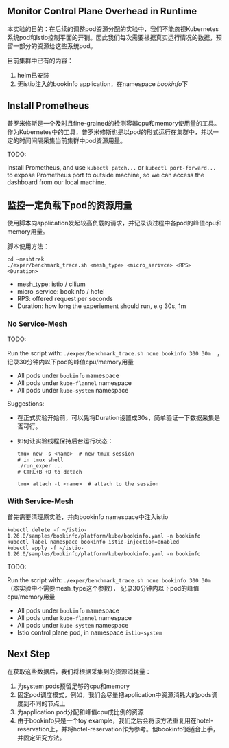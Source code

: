 ## Monitor Control Plane Overhead in Runtime

本实验的目的：在后续的调整pod资源分配的实验中，我们不能忽视Kubernetes系统pod和Istio控制平面的开销。因此我们每次需要根据真实运行情况的数据，预留一部分的资源给这些系统pod。



目前集群中已有的内容：

1. helm已安装
2. 无istio注入的bookinfo application，在namespace *bookinfo*下



## Install Prometheus

普罗米修斯是一个及时且fine-grained的检测容器cpu和memory使用量的工具。作为Kubernetes中的工具，普罗米修斯也是以pod的形式运行在集群中，并以一定的时间间隔采集当前集群中pod资源用量。

TODO:

Install Prometheus, and use `kubectl patch...` or `kubectl port-forward...` to expose Prometheus port to outside machine, so we can access the dashboard from our local machine.



## 监控一定负载下pod的资源用量

使用脚本向application发起较高负载的请求，并记录该过程中各pod的峰值cpu和memory用量。

脚本使用方法：

```shell
cd ~meshtrek
./exper/benchmark_trace.sh <mesh_type> <micro_serivce> <RPS> <Duration>
```

- mesh_type: istio / cilium
- micro_service: bookinfo / hotel
- RPS: offered request per seconds
- Duration: how long the experiement should run, e.g 30s, 1m

### No Service-Mesh

TODO:

Run the script with: `./exper/benchmark_trace.sh none bookinfo 300 30m  `， 记录30分钟内以下pod的峰值cpu/memory用量

- All pods under `bookinfo` namespace
- All pods under `kube-flannel` namespace
- All pods under `kube-system` namespace

Suggestions:

- 在正式实验开始前，可以先将Duration设置成30s，简单验证一下数据采集是否可行。

- 如何让实验线程保持后台运行状态：

  ```shell
  tmux new -s <name>  # new tmux session
  # in tmux shell
  ./run_exper ...
  # CTRL+B +D to detach
  
  tmux attach -t <name>  # attach to the session
  ```

### With Service-Mesh

首先需要清理原实验，并向bookinfo namespace中注入istio

```shell
kubectl delete -f ~/istio-1.26.0/samples/bookinfo/platform/kube/bookinfo.yaml -n bookinfo
kubectl label namespace bookinfo istio-injection=enabled
kubectl apply -f ~/istio-1.26.0/samples/bookinfo/platform/kube/bookinfo.yaml -n bookinfo
```

TODO:

Run the script with: `./exper/benchmark_trace.sh none bookinfo 300 30m  `（本实验中不需要mesh_type这个参数）， 记录30分钟内以下pod的峰值cpu/memory用量

- All pods under `bookinfo` namespace
- All pods under `kube-flannel` namespace
- All pods under `kube-system` namespace
- Istio control plane pod, in namespace `istio-system`



## Next Step

在获取这些数据后，我们将根据采集到的资源消耗量：

1. 为system pods预留足够的cpu和memory
2. 固定pod调度模式，例如，我们会尽量把application中资源消耗大的pods调度到不同的节点上
3. 为application pod分配和峰值cpu成比例的资源
4. 由于bookinfo只是一个toy example，我们之后会将该方法重复用在hotel-reservation上，并将hotel-reservation作为参考。但bookinfo很适合上手，并固定研究方法。
